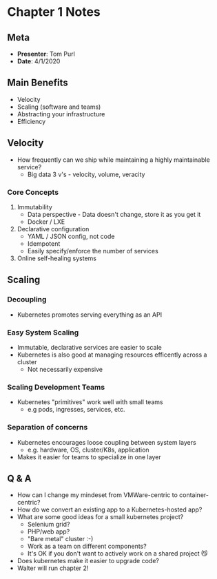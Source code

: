 # Chapter 1 Notes

## Meta
- **Presenter**: Tom Purl
- **Date**: 4/1/2020
## Main Benefits
- Velocity
- Scaling (software and teams)
- Abstracting your infrastructure
- Efficiency
## Velocity
- How frequently can we ship while maintaining a highly maintainable service?
  - Big data 3 v's - velocity, volume, veracity
### Core Concepts
1. Immutability
   - Data perspective - Data doesn't change, store it as you get it
   - Docker / LXE 
2. Declarative  configuration
   - YAML / JSON config, not code 
   - Idempotent
   - Easily specify/enforce the number of services
3. Online self-healing systems
## Scaling
### Decoupling
- Kubernetes promotes serving everything as an API
### Easy System Scaling
- Immutable, declarative services are easier to scale
- Kubernetes is also good at managing resources efficently across a cluster
  - Not necessarily expensive
### Scaling Development Teams
- Kubernetes "primitives" work well with small teams
  - e.g pods, ingresses, services, etc.
### Separation of concerns
- Kubernetes encourages loose coupling between system layers
  - e.g. hardware, OS, cluster/K8s, application
- Makes it easier for teams to specialize in one layer

## Q & A
- How can I change my mindeset from VMWare-centric to container-centric?
- How do we convert an existing app to a Kubernetes-hosted app?
- What are some good ideas for a small kubernetes project?
  - Selenium grid?
  - PHP/web app?
  - "Bare metal" cluster :-) 
  - Work as a team on different components?
  - It's OK if you don't want to actively work on a shared project 😼
- Does kubernetes make it easier to upgrade code?
- Walter will run chapter 2!
